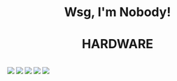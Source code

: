 <h1 align='center'>
  Wsg, I'm Nobody!
</h1>

<p align='center'>
    <h1 align='center'>
        HARDWARE
    </h1>
    <br />
    <img src="https://img.shields.io/badge/Windows%2011-darkblue?style=flat-square" />
    <img src="https://img.shields.io/badge/Arch-darkblue?style=flat-square&logo=archlinux" />
    <img src="https://img.shields.io/badge/CPU%20-%20Ryzen%209%205900X-red?style=flat-square&logo=amd" />
    <img src="https://img.shields.io/badge/GPU%20-%20RX%207900XTX-red?style=flat-square&logo=amd" />
    <img src="https://img.shields.io/badge/RAM%20-%2064GB%203600MT%2Fs-blue?style=flat-square" />
</p>